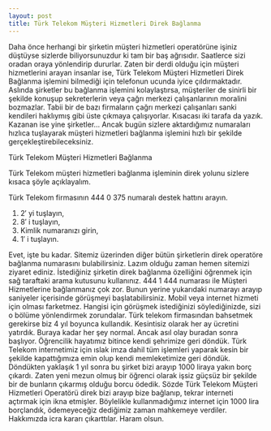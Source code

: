 ```yaml
---
layout: post
title: Türk Telekom Müşteri Hizmetleri Direk Bağlanma
---
```


Daha önce herhangi bir şirketin müşteri hizmetleri operatörüne işiniz düştüyse sizlerde biliyorsunuzdur ki tam bir baş ağrısıdır. Saatlerce sizi oradan oraya yönlendirip dururlar. Zaten bir derdi olduğu için müşteri hizmetlerini arayan insanlar ise, Türk Telekom Müşteri Hizmetleri Direk Bağlanma işlemini bilmediği için telefonun ucunda iyice çıldırmaktadır. Aslında şirketler bu bağlanma işlemini kolaylaştırsa, müşteriler de sinirli bir şekilde konuşup sekreterlerin veya çağrı merkezi çalışanlarının moralini bozmazlar. Tabii bir de bazı firmaların çağrı merkezi çalışanları sanki kendileri haklıymış gibi üste çıkmaya çalışıyorlar. Kısacası iki tarafa da yazık. Kazanan ise yine şirketler… Ancak bugün sizlere aktardığımız numaraları hızlıca tuşlayarak müşteri hizmetleri bağlanma işlemini hızlı bir şekilde gerçekleştirebileceksiniz.

Türk Telekom Müşteri Hizmetleri Bağlanma

Türk Telekom müşteri hizmetleri bağlanma işleminin direk yolunu sizlere kısaca şöyle açıklayalım.

Türk Telekom firmasının 444 0 375 numaralı destek hattını arayın.
<ol>
<li>2′ yi tuşlayın,</li>
<li>8′ i tuşlayın,</li>
<li>Kimlik numaranızı girin,</li>
<li>1′ i tuşlayın.</li>
</ol>
Evet, işte bu kadar. Sitemiz üzerinden diğer bütün şirketlerin direk operatöre bağlanma numarasını bulabilirsiniz. Lazım olduğu zaman hemen sitemizi ziyaret ediniz. İstediğiniz şirketin direk bağlanma özelliğini öğrenmek için sağ taraftaki arama kutusunu kullanınız.
444 1 444 numarası ile Müşteri Hizmetlerine bağlanmanız çok zor. Bunun yerine yukarıdaki numarayı arayıp saniyeler içerisinde görüşmeyi başlatabilirsiniz. Mobil veya internet hizmeti için olması farketmez. Hangisi için görüşmek istediğinizi söylediğinizde, sizi o bölüme yönlendirmek zorundalar.
Türk telekom firmasından bahsetmek gerekirse biz 4 yıl boyunca kullandık. Kesintisiz olarak her ay ücretini yatırdık. Buraya kadar her şey normal. Ancak asıl olay buradan sonra başlıyor. Öğrencilik hayatımız bitince kendi şehrimize geri döndük. Türk Telekom internetimiz için ıslak imza dahil tüm işlemleri yaparak kesin bir şekilde kapattığımıza emin olup kendi memleketimize geri döndük. Döndükten yaklaşık 1 yıl sonra bu şirket bizi arayıp 1000 liraya yakın borç çıkardı. Zaten yeni mezun olmuş bir öğrenci olarak işsiz güçsüz bir şekilde bir de bunların çıkarmış olduğu borcu ödedik. Sözde Türk Telekom Müşteri Hizmetleri Operatörü direk bizi arayıp bize bağlanıp, tekrar interneti açtırmak için ikna etmişler. Böylelikle kullanmadığımız internet için 1000 lira borçlandık, ödemeyeceğiz dediğimiz zaman mahkemeye verdiler. Hakkımızda icra kararı çıkarttılar. Haram olsun.
